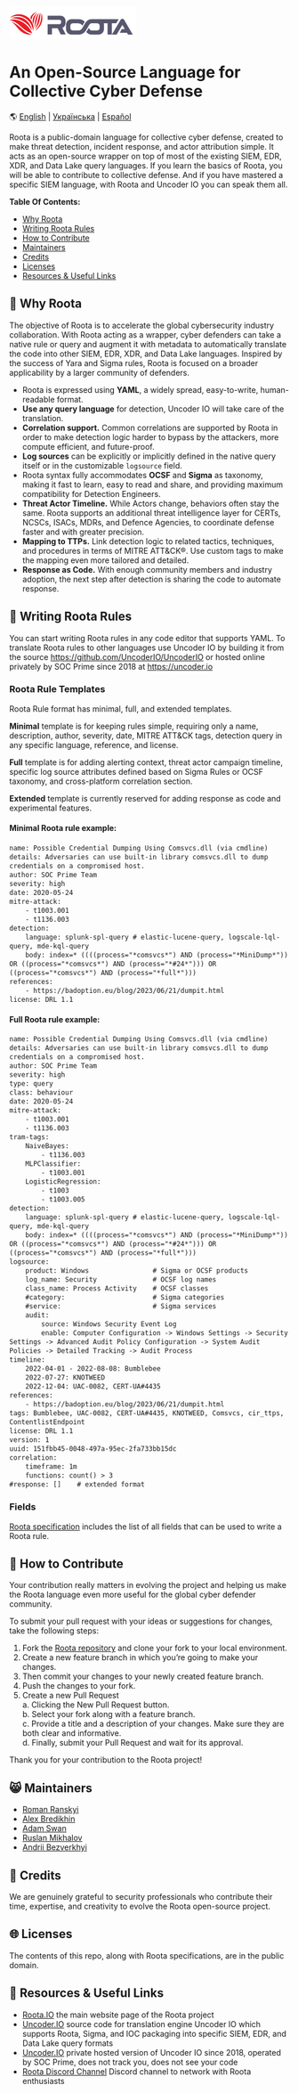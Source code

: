 <p align="left">
  <img src="images/roota_logo_double.png" width="228" height="58">
</p>

# An Open-Source Language for Collective Cyber Defense
:earth_americas: [English](README.md) | [Українська](README_Ukrainian.md) | [Español](README_Spanish.md)   

Roota is a public-domain language for collective cyber defense, created to make threat detection, incident response, and actor attribution simple. It acts as an open-source wrapper on top of most of the existing SIEM, EDR, XDR, and Data Lake query languages. If you learn the basics of Roota, you will be able to contribute to collective defense. And if you have mastered a specific SIEM language, with Roota and Uncoder IO you can speak them all.

**Table Of Contents:**

- [Why Roota](#smiling_face_with_three_hearts-why-roota)
- [Writing Roota Rules](#mage-writing-roota-rules)
- [How to Contribute](#cookie-how-to-contribute)
- [Maintainers](#smile_cat-maintainers)
- [Credits](#clap-credits)
- [Licenses](#globe_with_meridians-licenses)
- [Resources & Useful Links](#book-resources--useful-links)
  
## :smiling_face_with_three_hearts: Why Roota
The objective of Roota is to accelerate the global cybersecurity industry collaboration. With Roota acting as a wrapper, cyber defenders can take a native rule or query and augment it with metadata to automatically translate the code into other SIEM, EDR, XDR, and Data Lake languages. Inspired by the success of Yara and Sigma rules, Roota is focused on a broader applicability by a larger community of defenders.

- Roota is expressed using **YAML**, a widely spread, easy-to-write, human-readable format.
- **Use any query language** for detection, Uncoder IO will take care of the translation.
- **Correlation support.** Common correlations are supported by Roota in order to make detection logic harder to bypass by the attackers, more compute efficient, and future-proof.
- **Log sources** can be explicitly or implicitly defined in the native query itself or in the customizable `logsource` field.
- Roota syntax fully accommodates **OCSF** and **Sigma** as taxonomy, making it fast to learn, easy to read and share, and providing maximum compatibility for Detection Engineers.
- **Threat Actor Timeline.** While Actors change, behaviors often stay the same. Roota supports an additional threat intelligence layer for CERTs, NCSCs, ISACs, MDRs, and Defence Agencies, to coordinate defense faster and with greater precision.
- **Mapping to TTPs.** Link detection logic to related tactics, techniques, and procedures in terms of MITRE ATT&CK®. Use custom tags to make the mapping even more tailored and detailed.
- **Response as Code.** With enough community members and industry adoption, the next step after detection is sharing the code to automate response.
  
## :mage: Writing Roota Rules
You can start writing Roota rules in any code editor that supports YAML. 
To translate Roota rules to other languages use Uncoder IO by building it from the source https://github.com/UncoderIO/UncoderIO or hosted online privately by SOC Prime since 2018 at https://uncoder.io

### Roota Rule Templates
Roota Rule format has minimal, full, and extended templates.

**Minimal** template is for keeping rules simple, requiring only a name, description, author, severity, date, MITRE ATT&CK tags, detection query in any specific language, reference, and license.

**Full** template is for adding alerting context, threat actor campaign timeline, specific log source attributes defined based on Sigma Rules or OCSF taxonomy, and cross-platform correlation section.

**Extended** template is currently reserved for adding response as code and experimental features.

#### Minimal Roota rule example:
```
name: Possible Credential Dumping Using Comsvcs.dll (via cmdline)
details: Adversaries can use built-in library comsvcs.dll to dump credentials on a compromised host.
author: SOC Prime Team
severity: high
date: 2020-05-24
mitre-attack:
    - t1003.001
    - t1136.003
detection:
    language: splunk-spl-query # elastic-lucene-query, logscale-lql-query, mde-kql-query
    body: index=* ((((process="*comsvcs*") AND (process="*MiniDump*")) OR ((process="*comsvcs*") AND (process="*#24*"))) OR ((process="*comsvcs*") AND (process="*full*")))
references: 
    - https://badoption.eu/blog/2023/06/21/dumpit.html
license: DRL 1.1
```

#### Full Roota rule example:
```
name: Possible Credential Dumping Using Comsvcs.dll (via cmdline)
details: Adversaries can use built-in library comsvcs.dll to dump credentials on a compromised host.
author: SOC Prime Team
severity: high
type: query 
class: behaviour
date: 2020-05-24
mitre-attack:
    - t1003.001
    - t1136.003
tram-tags:
    NaiveBayes:
        - t1136.003
    MLPClassifier:
        - t1003.001
    LogisticRegression:
        - t1003
        - t1003.005
detection:
    language: splunk-spl-query # elastic-lucene-query, logscale-lql-query, mde-kql-query
    body: index=* ((((process="*comsvcs*") AND (process="*MiniDump*")) OR ((process="*comsvcs*") AND (process="*#24*"))) OR ((process="*comsvcs*") AND (process="*full*")))
logsource:
    product: Windows                # Sigma or OCSF products
    log_name: Security              # OCSF log names
    class_name: Process Activity    # OCSF classes
    #category:                      # Sigma categories
    #service:                       # Sigma services
    audit:
        source: Windows Security Event Log 
        enable: Computer Configuration -> Windows Settings -> Security Settings -> Advanced Audit Policy Configuration -> System Audit Policies -> Detailed Tracking -> Audit Process
timeline:
    2022-04-01 - 2022-08-08: Bumblebee
    2022-07-27: KNOTWEED
    2022-12-04: UAC-0082, CERT-UA#4435
references: 
    - https://badoption.eu/blog/2023/06/21/dumpit.html
tags: Bumblebee, UAC-0082, CERT-UA#4435, KNOTWEED, Comsvcs, cir_ttps, ContentlistEndpoint
license: DRL 1.1
version: 1
uuid: 151fbb45-0048-497a-95ec-2fa733bb15dc
correlation: 
    timeframe: 1m
    functions: count() > 3
#response: []    # extended format
```

### Fields
[Roota specification](https://github.com/UncoderIO/Roota/blob/main/Roota_Specification.md) includes the list of all fields that can be used to write a Roota rule.

## :cookie: How to Contribute
Your contribution really matters in evolving the project and helping us make the Roota language even more useful for the global cyber defender community.

To submit your pull request with your ideas or suggestions for changes, take the following steps:

1. Fork the [Roota repository](https://github.com/UncoderIO/Roota/tree/main) and clone your fork to your local environment.
2. Create a new feature branch in which you’re going to make your changes.
3. Then commit your changes to your newly created feature branch.
4. Push the changes to your fork.
5. Create a new Pull Request  
    a. Clicking the New Pull Request button.  
    b. Select your fork along with a feature branch.  
    c. Provide a title and a description of your changes. Make sure they are both clear and informative.  
    d. Finally, submit your Pull Request and wait for its approval.  

Thank you for your contribution to the Roota project!

## :smile_cat: Maintainers
- [Roman Ranskyi](https://www.linkedin.com/in/roman-966b91b5/)
- [Alex Bredikhin](https://www.linkedin.com/in/bredikhin/)
- [Adam Swan](https://github.com/acalarch/)
- [Ruslan Mikhalov](https://www.linkedin.com/in/rmikhalov/)
- [Andrii Bezverkhyi](https://www.linkedin.com/in/andriimb/)

## :clap: Credits
We are genuinely grateful to security professionals who contribute their time, expertise, and creativity to evolve the Roota open-source project.

## :globe_with_meridians: Licenses
The contents of this repo, along with Roota specifications, are in the public domain.

## :book: Resources & Useful Links
- [Roota.IO](https://roota.io/) the main website page of the Roota project 
- [Uncoder.IO](https://github.com/UncoderIO/UncoderIO/) source code for translation engine Uncoder IO which supports Roota, Sigma, and IOC packaging into specific SIEM, EDR, and Data Lake query formats
- [Uncoder.IO](https://uncoder.io/) private hosted version of Uncoder IO since 2018, operated by SOC Prime, does not track you, does not see your code
- [Roota Discord Channel](https://tdm.socprime.com/zeptolink/5IAokHui2iWUHaB8/) Discord channel to network with Roota enthusiasts
